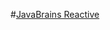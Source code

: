 #[JavaBrains Reactive](https://youtube.com/playlist?list=PLqq-6Pq4lTTYPR2oH7kgElMYZhJd4vOGI&si=T1rfpbHoLR-pEFTi)
